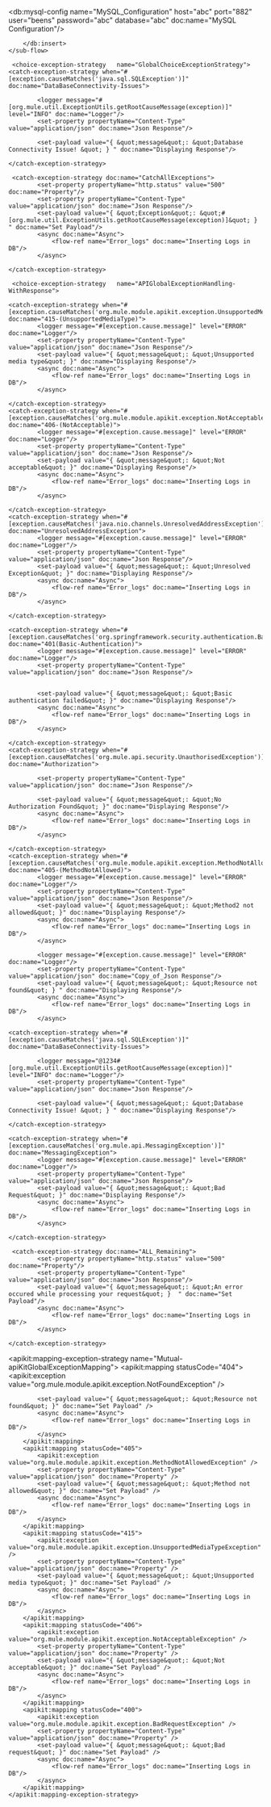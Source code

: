 <?xml version="1.0" encoding="UTF-8"?>

<mule xmlns:apikit="http://www.mulesoft.org/schema/mule/apikit"
	xmlns:db="http://www.mulesoft.org/schema/mule/db"
	xmlns="http://www.mulesoft.org/schema/mule/core" xmlns:doc="http://www.mulesoft.org/schema/mule/documentation"
	xmlns:spring="http://www.springframework.org/schema/beans" 
	xmlns:xsi="http://www.w3.org/2001/XMLSchema-instance"
	xsi:schemaLocation="http://www.springframework.org/schema/beans http://www.springframework.org/schema/beans/spring-beans-current.xsd
http://www.mulesoft.org/schema/mule/db http://www.mulesoft.org/schema/mule/db/current/mule-db.xsd
http://www.mulesoft.org/schema/mule/apikit http://www.mulesoft.org/schema/mule/apikit/current/mule-apikit.xsd
http://www.mulesoft.org/schema/mule/core http://www.mulesoft.org/schema/mule/core/current/mule.xsd">
	<db:mysql-config name="MySQL_Configuration" host="abc" port="882" user="beens" password="abc" database="abc" doc:name="MySQL Configuration"/>


<sub-flow name="Error_logs">
        <db:insert config-ref="MySQL_Configuration" doc:name="Logging Errors ">
			<db:parameterized-query><![CDATA[INSERT INTO Table_Name(FLOW_NAME,TIMESTAMP,ERROR_MESSAGE,ERROR_DETAILS) VALUES (#[flow.name],#[server.dateTime.format('yyyy-MM-dd HH:mm:ss')],#[org.mule.util.ExceptionUtils.getRootCauseMessage(exception)],#[org.mule.util.ExceptionUtils.getFullStackTrace(exception)])]]></db:parameterized-query>

        </db:insert>
    </sub-flow>
   
     <choice-exception-strategy   name="GlobalChoiceExceptionStrategy">
 	<catch-exception-strategy when="#[exception.causeMatches('java.sql.SQLException')]" doc:name="DataBaseConnectivity-Issues">

            <logger message="#[org.mule.util.ExceptionUtils.getRootCauseMessage(exception)]" level="INFO" doc:name="Logger"/>
            <set-property propertyName="Content-Type" value="application/json" doc:name="Json Response"/>

            <set-payload value="{ &quot;message&quot;: &quot;Database Connectivity Issue! &quot; } " doc:name="Displaying Response"/>

	</catch-exception-strategy>
	
	 <catch-exception-strategy doc:name="CatchAllExceptions">
            <set-property propertyName="http.status" value="500" doc:name="Property"/>
            <set-property propertyName="Content-Type" value="application/json" doc:name="Json Response"/>
            <set-payload value="{ &quot;Exception&quot;: &quot;#[org.mule.util.ExceptionUtils.getRootCauseMessage(exception)]&quot; }  " doc:name="Set Payload"/>
            <async doc:name="Async">
                <flow-ref name="Error_logs" doc:name="Inserting Logs in DB"/>
            </async>
           
    </catch-exception-strategy>
</choice-exception-strategy>
  
     <choice-exception-strategy   name="APIGlobalExceptionHandling-WithResponse">
 	
	<catch-exception-strategy when="#[exception.causeMatches('org.mule.module.apikit.exception.UnsupportedMediaTypeException')]" doc:name="415-(UnsupportedMediaType)">
            <logger message="#[exception.cause.message]" level="ERROR" doc:name="Logger"/>
            <set-property propertyName="Content-Type" value="application/json" doc:name="Json Response"/>
            <set-payload value="{ &quot;message&quot;: &quot;Unsupported media type&quot; }" doc:name="Displaying Response"/>
            <async doc:name="Async">
                <flow-ref name="Error_logs" doc:name="Inserting Logs in DB"/>
            </async>

	</catch-exception-strategy>
	<catch-exception-strategy when="#[exception.causeMatches('org.mule.module.apikit.exception.NotAcceptableException')]" doc:name="406-(NotAcceptable)">
            <logger message="#[exception.cause.message]" level="ERROR" doc:name="Logger"/>
            <set-property propertyName="Content-Type" value="application/json" doc:name="Json Response"/>
            <set-payload value="{ &quot;message&quot;: &quot;Not acceptable&quot; }" doc:name="Displaying Response"/>
            <async doc:name="Async">
                <flow-ref name="Error_logs" doc:name="Inserting Logs in DB"/>
            </async>

	</catch-exception-strategy>
	<catch-exception-strategy when="#[exception.causeMatches('java.nio.channels.UnresolvedAddressException')]" doc:name="UnresolvedAddressException">
            <logger message="#[exception.cause.message]" level="ERROR" doc:name="Logger"/>
            <set-property propertyName="Content-Type" value="application/json" doc:name="Json Response"/>
            <set-payload value="{ &quot;message&quot;: &quot;Unresolved Exception&quot; }" doc:name="Displaying Response"/>
            <async doc:name="Async">
                <flow-ref name="Error_logs" doc:name="Inserting Logs in DB"/>
            </async>

	</catch-exception-strategy>
	
	<catch-exception-strategy when="#[exception.causeMatches('org.springframework.security.authentication.BadCredentialsException')]" doc:name="401(Basic-Authentication)">
            <logger message="#[exception.cause.message]" level="ERROR" doc:name="Logger"/>
            <set-property propertyName="Content-Type" value="application/json" doc:name="Json Response"/>


            <set-payload value="{ &quot;message&quot;: &quot;Basic authentication failed&quot; }" doc:name="Displaying Response"/>
            <async doc:name="Async">
                <flow-ref name="Error_logs" doc:name="Inserting Logs in DB"/>
            </async>

	</catch-exception-strategy>
	<catch-exception-strategy when="#[exception.causeMatches('org.mule.api.security.UnauthorisedException')]" doc:name="Authorization">

            <set-property propertyName="Content-Type" value="application/json" doc:name="Json Response"/>

            <set-payload value="{ &quot;message&quot;: &quot;No Authorization Found&quot; }" doc:name="Displaying Response"/>
            <async doc:name="Async">
                <flow-ref name="Error_logs" doc:name="Inserting Logs in DB"/>
            </async>

	</catch-exception-strategy>
	<catch-exception-strategy when="#[exception.causeMatches('org.mule.module.apikit.exception.MethodNotAllowedException')]" doc:name="405-(MethodNotAllowed)">
            <logger message="#[exception.cause.message]" level="ERROR" doc:name="Logger"/>
            <set-property propertyName="Content-Type" value="application/json" doc:name="Json Response"/>
            <set-payload value="{ &quot;message&quot;: &quot;Method2 not allowed&quot; }" doc:name="Displaying Response"/>
            <async doc:name="Async">
                <flow-ref name="Error_logs" doc:name="Inserting Logs in DB"/>
            </async>

</catch-exception-strategy>
	<catch-exception-strategy when="#[exception.causeMatches('org.mule.module.apikit.exception.NotFoundException')]" doc:name="404(Not Found)">

            <logger message="#[exception.cause.message]" level="ERROR" doc:name="Logger"/>
            <set-property propertyName="Content-Type" value="application/json" doc:name="Copy_of_Json Response"/>
            <set-payload value="{ &quot;message&quot;: &quot;Resource not found&quot; } " doc:name="Displaying Response"/>
            <async doc:name="Async">
                <flow-ref name="Error_logs" doc:name="Inserting Logs in DB"/>
            </async>

</catch-exception-strategy>

	<catch-exception-strategy when="#[exception.causeMatches('java.sql.SQLException')]" doc:name="DataBaseConnectivity-Issues">

            <logger message="@1234#[org.mule.util.ExceptionUtils.getRootCauseMessage(exception)]" level="INFO" doc:name="Logger"/>
            <set-property propertyName="Content-Type" value="application/json" doc:name="Json Response"/>

            <set-payload value="{ &quot;message&quot;: &quot;Database Connectivity Issue! &quot; } " doc:name="Displaying Response"/>

	</catch-exception-strategy>
	
	<catch-exception-strategy when="#[exception.causeMatches('org.mule.api.MessagingException')]" doc:name="MessagingException">
            <logger message="#[exception.cause.message]" level="ERROR" doc:name="Logger"/>
            <set-property propertyName="Content-Type" value="application/json" doc:name="Json Response"/>
            <set-payload value="{ &quot;message&quot;: &quot;Bad Request&quot; }" doc:name="Displaying Response"/>
            <async doc:name="Async">
                <flow-ref name="Error_logs" doc:name="Inserting Logs in DB"/>
            </async>

	</catch-exception-strategy>
		
	 <catch-exception-strategy doc:name="ALL_Remaining">
            <set-property propertyName="http.status" value="500" doc:name="Property"/>
            <set-property propertyName="Content-Type" value="application/json" doc:name="Json Response"/>
            <set-payload value="{ &quot;message&quot;: &quot;An error occured while processing your request&quot; }  " doc:name="Set Payload"/>
            <async doc:name="Async">
                <flow-ref name="Error_logs" doc:name="Inserting Logs in DB"/>
            </async>

    </catch-exception-strategy>
</choice-exception-strategy>
  
  
   <apikit:mapping-exception-strategy name="Mutual-apiKitGlobalExceptionMapping">
        <apikit:mapping statusCode="404">
            <apikit:exception value="org.mule.module.apikit.exception.NotFoundException" />
            <set-property propertyName="Content-Type" value="application/json" doc:name="Property"/>
           
				
            <set-payload value="{ &quot;message&quot;: &quot;Resource not found&quot; }" doc:name="Set Payload" />
            <async doc:name="Async">
                <flow-ref name="Error_logs" doc:name="Inserting Logs in DB"/>
            </async>
        </apikit:mapping>
        <apikit:mapping statusCode="405">
            <apikit:exception value="org.mule.module.apikit.exception.MethodNotAllowedException" />
            <set-property propertyName="Content-Type" value="application/json" doc:name="Property" />
            <set-payload value="{ &quot;message&quot;: &quot;Method not allowed&quot; }" doc:name="Set Payload" />
            <async doc:name="Async">
                <flow-ref name="Error_logs" doc:name="Inserting Logs in DB"/>
            </async>
        </apikit:mapping>
        <apikit:mapping statusCode="415">
            <apikit:exception value="org.mule.module.apikit.exception.UnsupportedMediaTypeException" />
            <set-property propertyName="Content-Type" value="application/json" doc:name="Property" />
            <set-payload value="{ &quot;message&quot;: &quot;Unsupported media type&quot; }" doc:name="Set Payload" />
            <async doc:name="Async">
                <flow-ref name="Error_logs" doc:name="Inserting Logs in DB"/>
            </async>
        </apikit:mapping>
        <apikit:mapping statusCode="406">
            <apikit:exception value="org.mule.module.apikit.exception.NotAcceptableException" />
            <set-property propertyName="Content-Type" value="application/json" doc:name="Property" />
            <set-payload value="{ &quot;message&quot;: &quot;Not acceptable&quot; }" doc:name="Set Payload" />
            <async doc:name="Async">
                <flow-ref name="Error_logs" doc:name="Inserting Logs in DB"/>
            </async>
        </apikit:mapping>
        <apikit:mapping statusCode="400">
            <apikit:exception value="org.mule.module.apikit.exception.BadRequestException" />
            <set-property propertyName="Content-Type" value="application/json" doc:name="Property" />
            <set-payload value="{ &quot;message&quot;: &quot;Bad request&quot; }" doc:name="Set Payload" />
            <async doc:name="Async">
                <flow-ref name="Error_logs" doc:name="Inserting Logs in DB"/>
            </async>
        </apikit:mapping>
    </apikit:mapping-exception-strategy>
   
</mule>
